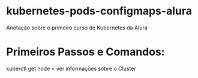 # kubernetes-pods-configmaps-alura
Anotação sobre o primeiro curso de Kubernetes da Alura

# Primeiros Passos e Comandos:
kuberctl get node = ver informações sobre o Cluster

